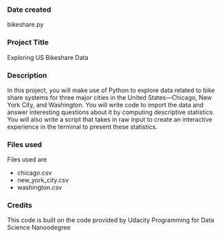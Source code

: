 ### Date created
bikeshare.py

### Project Title
Exploring US Bikeshare Data


### Description
In this project, you will make use of Python to explore data related to bike share systems for three major cities in the United States—Chicago, New York City, and Washington. You will write code to import the data and answer interesting questions about it by computing descriptive statistics. You will also write a script that takes in raw input to create an interactive experience in the terminal to present these statistics.

### Files used
Files used are
- chicago.csv
- new_york_city.csv
- washington.csv

### Credits
This code is built on the code provided by Udacity Programming for Data Science Nanoodegree
